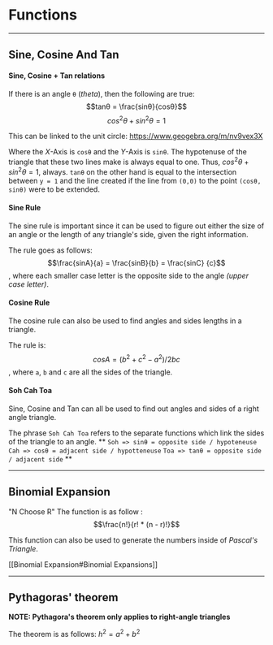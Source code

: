 # Functions 
---
## Sine, Cosine And Tan

#### Sine, Cosine + Tan relations
If there is an angle `θ` (*theta*), then the following are true:
$$tanθ = \frac{sinθ}{cosθ}$$
$$cos^2 θ + sin^2 θ = 1$$

This can be linked to the unit circle:
https://www.geogebra.org/m/nv9vex3X
	
Where the *X*-Axis is `cosθ` and the *Y*-Axis is `sinθ`. The hypotenuse of the triangle that these two lines make is always equal to one. Thus, $cos^2θ + sin^2θ = 1$, always. `tanθ` on the other hand is equal to the intersection between `y = 1` and the line created if the line from `(0,0)` to the point `(cosθ, sinθ)` were to be extended.

#### Sine Rule
The sine rule is important since it can be used to figure out either the size of an angle or the length of any triangle's side, given the right information.

The rule goes as follows: $$\frac{sinA}{a}  =  \frac{sinB}{b}  =  \frac{sinC} {c}$$, where each smaller case letter is the opposite side to the angle *(upper case letter)*.

#### Cosine Rule
The cosine rule can also be used to find angles and sides lengths in a triangle. 

The rule is: $$cosA = (b^2 + c^2 - a^2) / 2bc$$, where `a`, `b` and `c` are all the sides of the triangle.

#### Soh Cah Toa
Sine, Cosine and Tan can all be used to find out angles and sides of a right angle triangle.

The phrase `Soh Cah Toa` refers to the separate functions which link the sides of the triangle to an angle.
**
`Soh => sinθ = opposite side / hypoteneuse`
`Cah => cosθ = adjacent side / hypotteneuse`
`Toa => tanθ = opposite side / adjacent side`
**


---
## Binomial Expansion
"N Choose R"
The function is as follow : $$\frac{n!}{r! * (n - r)!}$$

This function can also be used to generate the numbers inside of *Pascal's Triangle*.

[[Binomial Expansion#Binomial Expansions]]

---
## Pythagoras' theorem

**NOTE: Pythagora's theorem only applies to right-angle triangles**

The theorem is as follows: $h^2 = a^2 + b^2$
